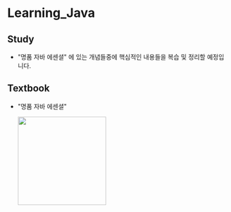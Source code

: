 # Learning_Java

<!-- - Java™ Platform, Standard Edition 8 API Specification
- [Java8](https://docs.oracle.com/javase/8/docs/api/)
 -->

## Study
- "명품 자바 에센셜" 에 있는 개념들중에 핵심적인 내용들을 복습 및 정리할 예정입니다.


## Textbook

- "명품 자바 에센셜"

  <img src = "https://user-images.githubusercontent.com/83820185/175895154-786f5803-d16a-4539-8b12-0d79bcf0033a.png" width="200">
